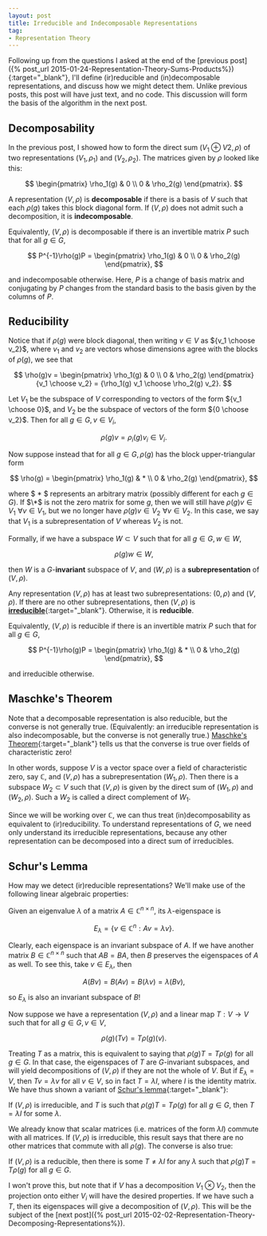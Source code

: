 ```yaml
---
layout: post
title: Irreducible and Indecomposable Representations
tag: 
- Representation Theory
---
```


Following up from the questions I asked at the end of the [previous post]({% post_url 2015-01-24-Representation-Theory-Sums-Products%}){:target="_blank"}, I'll define (ir)reducible and (in)decomposable representations, and discuss how we might detect them. Unlike previous posts, this post will have just text, and no code. This discussion will form the basis of the algorithm in the next post.

<!--more-->

## Decomposability

In the previous post, I showed how to form the direct sum $(V_1 \oplus V2,\rho)$ of two representations $(V_1,\rho_1)$ and $(V_2,\rho_2)$. The matrices given by $\rho$ looked like this:

$$
\begin{pmatrix}
\rho_1(g) & 0 \\
0 & \rho_2(g)
\end{pmatrix}.
$$

A representation $(V,\rho)$ is **decomposable** if there is a basis of $V$ such that each $\rho(g)$ takes this block diagonal form. If $(V,\rho)$ does not admit such a decomposition, it is **indecomposable**.

Equivalently, $(V,\rho)$ is decomposable if there is an invertible matrix $P$ such that for all $g\in G$,

$$
P^{-1}\rho(g)P = 
\begin{pmatrix}
\rho_1(g) & 0 \\
0 & \rho_2(g)
\end{pmatrix},
$$

and indecomposable otherwise. Here, $P$ is a change of basis matrix and conjugating by $P$ changes from the standard basis to the basis given by the columns of $P$. 

## Reducibility

Notice that if $\rho(g)$ were block diagonal, then writing $v \in V$ as ${v_1 \choose v_2}$, where $v_1$ and $v_2$ are vectors whose dimensions agree with the blocks of $\rho(g)$, we see that

$$
\rho(g)v = 
\begin{pmatrix}
\rho_1(g) & 0 \\
0 & \rho_2(g)
\end{pmatrix}{v_1 \choose v_2}
= {\rho_1(g) v_1 \choose \rho_2(g) v_2}.
$$

Let $V_1$ be the subspace of $V$ corresponding to vectors of the form ${v_1 \choose 0}$, and $V_2$ be the subspace of vectors of the form ${0 \choose v_2}$. Then for all $g \in G, v \in V_i$,

$$\rho(g) v = \rho_i(g) v_i \in V_i.$$

Now suppose instead that for all $g \in G, \rho(g)$ has the block upper-triangular form

$$
\rho(g) = 
\begin{pmatrix}
\rho_1(g) & * \\
0 & \rho_2(g)
\end{pmatrix}, 
$$

where $ \* $ represents an arbitrary matrix (possibly different for each $g \in G$). If $\*$ is not the zero matrix for some $g$, then we will still have $\rho(g) v \in V_1 \,\, \forall v \in V_1$, but we no longer have $\rho(g) v \in V_2 \,\, \forall v \in V_2$. In this case, we say that $V_1$ is a subrepresentation of $V$ whereas $V_2$ is not.

Formally, if we have a subspace $W \subset V$ such that for all $g \in G, w \in W$,

$$\rho(g)w \in W,$$

then $W$ is a $G$-**invariant** subspace of $V$, and $(W,\rho)$ is a  **subrepresentation** of $(V,\rho)$.

Any representation $(V,\rho)$ has at least two subrepresentations: $(0,\rho)$ and $(V,\rho)$. If there are no other subrepresentations, then $(V,\rho)$ is [**irreducible**](http://en.wikipedia.org/wiki/Irreducible_representation){:target="_blank"}. Otherwise, it is **reducible**.

Equivalently, $(V,\rho)$ is reducible if there is an invertible matrix $P$ such that for all $g \in G$,

$$
P^{-1}\rho(g)P = 
\begin{pmatrix}
\rho_1(g) & * \\
0 & \rho_2(g)
\end{pmatrix}, 
$$

and irreducible otherwise.

## Maschke's Theorem

Note that a decomposable representation is also reducible, but the converse is not generally true.
(Equivalently: an irreducible representation is also indecomposable, but the converse is not generally true.)
[Maschke's Theorem](http://en.wikipedia.org/wiki/Maschke%27s_theorem){:target="_blank"} tells us that the converse is true over fields of characteristic zero! 

In other words, suppose $V$ is a vector space over a field of characteristic zero, say $\mathbb{C}$, and $(V,\rho)$ has a subrepresentation $(W_1,\rho)$. Then there is a subspace $W_2 \subset V$ such that $(V,\rho)$ is given by the direct sum of $(W_1,\rho)$ and $(W_2,\rho)$. Such a $W_2$ is called a direct complement of $W_1$.

Since we will be working over $\mathbb{C}$, we can thus treat (in)decomposability as equivalent to (ir)reducibility. To understand representations of $G$, we need only understand its irreducible representations, because any other representation can be decomposed into a direct sum of irreducibles.

## Schur's Lemma

How may we detect (ir)reducible representations? We'll make use of the following linear algebraic properties:

Given an eigenvalue $\lambda$ of a matrix $A \in \mathbb{C}^{n \times n}$, its $\lambda$-eigenspace is

$$
E_\lambda = \{v \in \mathbb{C}^n: Av = \lambda v \}.
$$

Clearly, each eigenspace is an invariant subspace of $A$. If we have another matrix $B \in \mathbb{C}^{n \times n}$ such that $AB = BA$, then $B$ preserves the eigenspaces of $A$ as well. To see this, take $v \in E_\lambda$, then

$$
A(Bv) = B(Av) = B(\lambda v) = \lambda (Bv),
$$

so $E_\lambda$ is also an invariant subspace of $B$!

Now suppose we have a representation $(V,\rho)$ and a linear map $T:V \to V$ such that for all $g \in G, v \in V$,

$$
\rho(g)(Tv) = T \rho(g)(v).
$$

Treating $T$ as a matrix, this is equivalent to saying that $\rho(g)T = T\rho(g)$ for all $g \in G$. In that case, the eigenspaces of $T$ are $G$-invariant subspaces, and will yield decompositions of $(V,\rho)$  if they are not the whole of $V$. But if $E_\lambda = V$, then $Tv = \lambda v$ for all $v \in V$, so in fact $T = \lambda I$, where $I$ is the identity matrix. We have thus shown a variant of [Schur's lemma](http://en.wikipedia.org/wiki/Schur%27s_lemma){:target="_blank"}:

If $(V,\rho)$ is irreducible, and $T$ is such that $\rho(g) T = T \rho(g)$ for all $g \in G$, then $T =\lambda I$ for some $\lambda$.

We already know that scalar matrices (i.e. matrices of the form $\lambda I$) commute with all matrices. If $(V,\rho)$ is irreducible, this result says that there are no other matrices that commute with all $\rho(g)$. The converse is also true:

If $(V,\rho)$ is a reducible, then there is some $T \neq \lambda I$ for any $\lambda$ such that $\rho(g) T = T\rho(g)$ for all $g \in G$.

I won't prove this, but note that if $V$ has a decomposition $V_1 \otimes V_2$, then the projection onto either $V_i$ will have the desired properties.  If we have such a $T$, then its eigenspaces will give a decomposition of $(V,\rho)$. This will be the subject of the [next post]({% post_url 2015-02-02-Representation-Theory-Decomposing-Representations%}).









